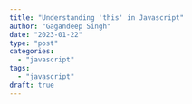 ```yaml
---
title: "Understanding 'this' in Javascript"
author: "Gagandeep Singh"
date: "2023-01-22"
type: "post"
categories:
  - "javascript"
tags:
  - "javascript"
draft: true
---
```

